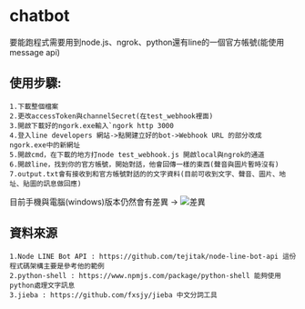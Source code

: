 chatbot
======
  要能跑程式需要用到node.js、ngrok、python還有line的一個官方帳號(能使用message api)

使用步驟:
------
	1.下載整個檔案
	2.更改accessToken與channelSecret(在test_webhook裡面)
	3.開啟下載好的ngork.exe輸入`ngork http 3000
	4.登入line developers 網站->點開建立好的bot->Webhook URL 的部分改成ngork.exe中的新網址
	5.開啟cmd，在下載的地方打node test_webhook.js 開啟local與ngrok的通道
	6.開啟line，找到你的官方帳號，開始對話，他會回傳一樣的東西(聲音與圖片暫時沒有)
	7.output.txt會有接收到和官方帳號對話的的文字資料(目前可收到文字、聲音、圖片、地址、貼圖的訊息做回應)

目前手機與電腦(windows)版本仍然會有差異
 ->  ![](https://imgur.com/mfVxwx9.jpg "差異")
	
資料來源
------
	1.Node LINE Bot API : https://github.com/tejitak/node-line-bot-api 這份程式碼架構主要是參考他的範例 
	2.python-shell : https://www.npmjs.com/package/python-shell 能夠使用python處理文字訊息
	3.jieba : https://github.com/fxsjy/jieba 中文分詞工具
